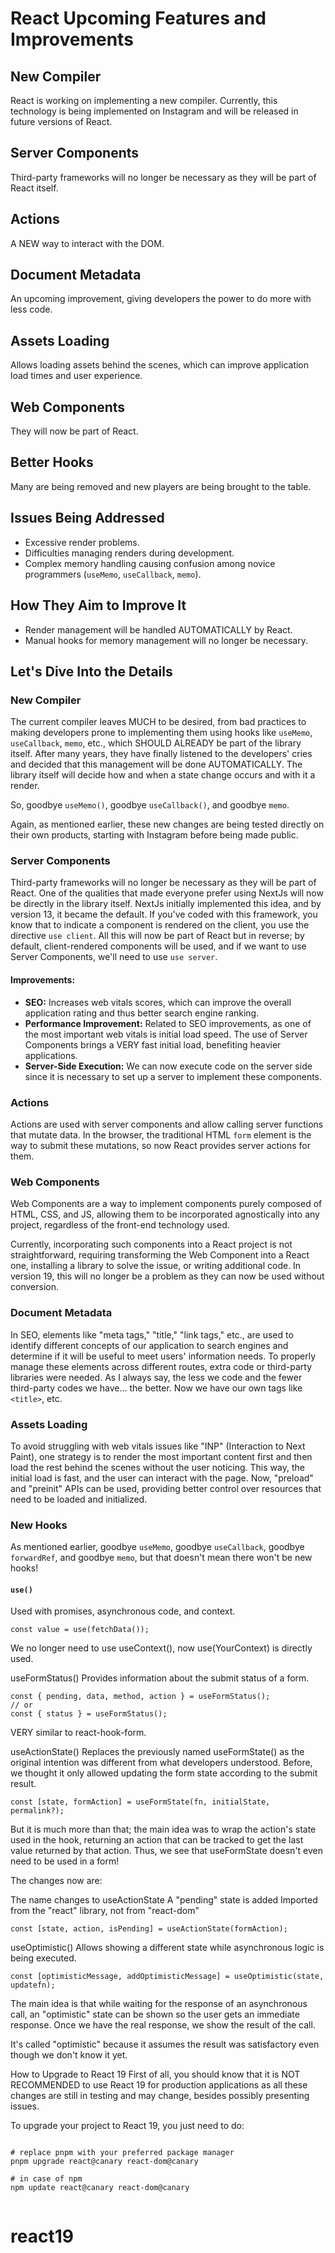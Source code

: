 # React Upcoming Features and Improvements

## New Compiler

React is working on implementing a new compiler. Currently, this technology is being implemented on Instagram and will be released in future versions of React.

## Server Components

Third-party frameworks will no longer be necessary as they will be part of React itself.

## Actions

A NEW way to interact with the DOM.

## Document Metadata

An upcoming improvement, giving developers the power to do more with less code.

## Assets Loading

Allows loading assets behind the scenes, which can improve application load times and user experience.

## Web Components

They will now be part of React.

## Better Hooks

Many are being removed and new players are being brought to the table.

## Issues Being Addressed

- Excessive render problems.
- Difficulties managing renders during development.
- Complex memory handling causing confusion among novice programmers (`useMemo`, `useCallback`, `memo`).

## How They Aim to Improve It

- Render management will be handled AUTOMATICALLY by React.
- Manual hooks for memory management will no longer be necessary.

## Let's Dive Into the Details

### New Compiler

The current compiler leaves MUCH to be desired, from bad practices to making developers prone to implementing them using hooks like `useMemo`, `useCallback`, `memo`, etc., which SHOULD ALREADY be part of the library itself. After many years, they have finally listened to the developers' cries and decided that this management will be done AUTOMATICALLY. The library itself will decide how and when a state change occurs and with it a render.

So, goodbye `useMemo()`, goodbye `useCallback()`, and goodbye `memo`.

Again, as mentioned earlier, these new changes are being tested directly on their own products, starting with Instagram before being made public.

### Server Components

Third-party frameworks will no longer be necessary as they will be part of React. One of the qualities that made everyone prefer using NextJs will now be directly in the library itself. NextJs initially implemented this idea, and by version 13, it became the default. If you've coded with this framework, you know that to indicate a component is rendered on the client, you use the directive `use client`. All this will now be part of React but in reverse; by default, client-rendered components will be used, and if we want to use Server Components, we'll need to use `use server`.

#### Improvements:

- **SEO:** Increases web vitals scores, which can improve the overall application rating and thus better search engine ranking.
- **Performance Improvement:** Related to SEO improvements, as one of the most important web vitals is initial load speed. The use of Server Components brings a VERY fast initial load, benefiting heavier applications.
- **Server-Side Execution:** We can now execute code on the server side since it is necessary to set up a server to implement these components.

### Actions

Actions are used with server components and allow calling server functions that mutate data. In the browser, the traditional HTML `form` element is the way to submit these mutations, so now React provides server actions for them.

### Web Components

Web Components are a way to implement components purely composed of HTML, CSS, and JS, allowing them to be incorporated agnostically into any project, regardless of the front-end technology used.

Currently, incorporating such components into a React project is not straightforward, requiring transforming the Web Component into a React one, installing a library to solve the issue, or writing additional code. In version 19, this will no longer be a problem as they can now be used without conversion.

### Document Metadata

In SEO, elements like "meta tags," "title," "link tags," etc., are used to identify different concepts of our application to search engines and determine if it will be useful to meet users' information needs. To properly manage these elements across different routes, extra code or third-party libraries were needed. As I always say, the less we code and the fewer third-party codes we have... the better. Now we have our own tags like `<title>`, etc.

### Assets Loading

To avoid struggling with web vitals issues like "INP" (Interaction to Next Paint), one strategy is to render the most important content first and then load the rest behind the scenes without the user noticing. This way, the initial load is fast, and the user can interact with the page. Now, "preload" and "preinit" APIs can be used, providing better control over resources that need to be loaded and initialized.

### New Hooks

As mentioned earlier, goodbye `useMemo`, goodbye `useCallback`, goodbye `forwardRef`, and goodbye `memo`, but that doesn't mean there won't be new hooks!

#### `use()`

Used with promises, asynchronous code, and context.

```
const value = use(fetchData());
```

We no longer need to use useContext(), now use(YourContext) is directly used.

useFormStatus()
Provides information about the submit status of a form.

```
const { pending, data, method, action } = useFormStatus();
// or
const { status } = useFormStatus();
```

VERY similar to react-hook-form.

useActionState()
Replaces the previously named useFormState() as the original intention was different from what developers understood. Before, we thought it only allowed updating the form state according to the submit result.

```
const [state, formAction] = useFormState(fn, initialState, permalink?);
```

But it is much more than that; the main idea was to wrap the action's state used in the hook, returning an action that can be tracked to get the last value returned by that action. Thus, we see that useFormState doesn't even need to be used in a form!

The changes now are:

The name changes to useActionState
A "pending" state is added
Imported from the "react" library, not from "react-dom"

```
const [state, action, isPending] = useActionState(formAction);
```

useOptimistic()
Allows showing a different state while asynchronous logic is being executed.

```
const [optimisticMessage, addOptimisticMessage] = useOptimistic(state, updatefn);
```

The main idea is that while waiting for the response of an asynchronous call, an "optimistic" state can be shown so the user gets an immediate response. Once we have the real response, we show the result of the call.

It's called "optimistic" because it assumes the result was satisfactory even though we don't know it yet.

How to Upgrade to React 19
First of all, you should know that it is NOT RECOMMENDED to use React 19 for production applications as all these changes are still in testing and may change, besides possibly presenting issues.

To upgrade your project to React 19, you just need to do:

```

# replace pnpm with your preferred package manager
pnpm upgrade react@canary react-dom@canary

# in case of npm
npm update react@canary react-dom@canary


```
# react19
